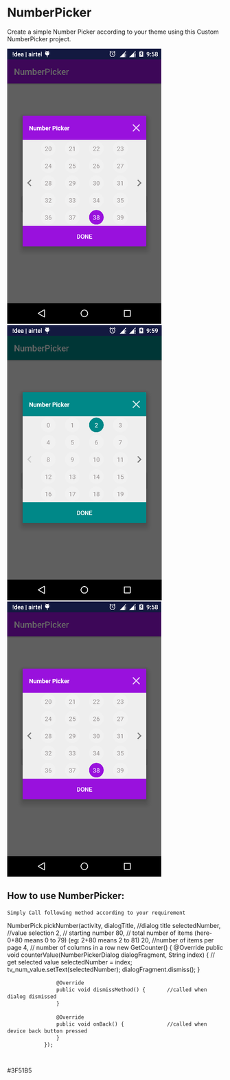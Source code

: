# NumberPicker

Create a simple Number Picker according to your theme using this Custom NumberPicker project.

![alt text](https://github.com/javedalam05/NumberPicker/blob/master/device-2018-01-24-215646.png)
![alt text](https://github.com/javedalam05/NumberPicker/blob/master/device-2018-01-24-215747.png)
![alt text](https://github.com/javedalam05/NumberPicker/blob/master/device-2018-01-24-215646.png)


##	How to use NumberPicker:
```
Simply Call following method according to your requirement

```
NumberPick.pickNumber(activity,
                dialogTitle,     //dialog title
                selectedNumber,  //value selection
                2,               // starting number
                80,              // total number of items (here-0+80 means 0 to 79)  (eg: 2+80 means 2 to 81)
                20,               //number of items per page
                4,                // number of columns in a row
                new GetCounter() {
                    @Override
                    public void counterValue(NumberPickerDialog dialogFragment, String index) {    // get selected value
                        selectedNumber = index;
                        tv_num_value.setText(selectedNumber);
                        dialogFragment.dismiss();
                    }

                    @Override
                    public void dismissMethod() {       //called when dialog dismissed
                    }

                    @Override
                    public void onBack() {              //called when device back button pressed
                    }
                });
 ```


```
<color name="colorPrimary">#3F51B5</color>
```
